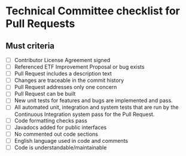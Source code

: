 # Technical Committee checklist for Pull Requests

## Must criteria
- [ ] Contributor License Agreement signed
- [ ] Referenced ETF Improvement Proposal or bug exists
- [ ] Pull Request includes a description text
- [ ] Changes are traceable in the commit history
- [ ] Pull Request addresses only one concern
- [ ] Pull Request can be built
- [ ] New unit tests for features and bugs are implemented and pass.
- [ ] All automated unit, integration and system tests that are run by the
      Continuous Integration system pass for the Pull Request.
- [ ] Code formatting checks pass
- [ ] Javadocs added for public interfaces
- [ ] No commented out code sections
- [ ] English language used in code and comments
- [ ] Code is understandable/maintainable

